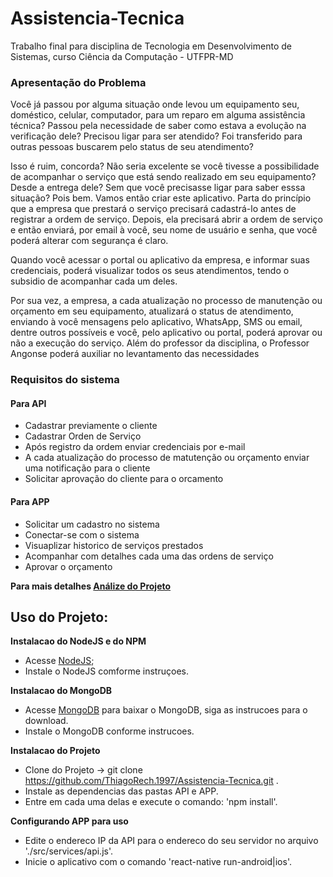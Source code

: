 # Assistencia-Tecnica
Trabalho final para disciplina de Tecnologia em Desenvolvimento de Sistemas, curso Ciência da Computação - UTFPR-MD

### Apresentação do Problema
Você já passou por alguma situação onde levou um equipamento seu, doméstico,
celular, computador, para um reparo em alguma assistência técnica? Passou pela
necessidade de saber como estava a evolução na verificação dele? Precisou ligar
para ser atendido? Foi transferido para outras pessoas buscarem pelo status de
seu atendimento?

Isso é ruim, concorda? Não seria excelente se você tivesse a possibilidade de
acompanhar o serviço que está sendo realizado em seu equipamento? Desde a
entrega dele? Sem que você precisasse ligar para saber esssa situação?
Pois bem. 
Vamos então criar este aplicativo. Parta do princípio que a empresa
que prestará o serviço precisará cadastrá-lo antes de registrar a ordem de
serviço. 
Depois, ela precisará abrir a ordem de serviço e então enviará, por
email à você, seu nome de usuário e senha, que você poderá alterar com segurança
é claro.

Quando você acessar o portal ou aplicativo da empresa, e informar suas
credenciais, poderá visualizar todos os seus atendimentos, tendo o subsidio de
acompanhar cada um deles.

Por sua vez, a empresa, a cada atualização no processo de manutenção ou
orçamento em seu equipamento, atualizará o status de atendimento, enviando à
você mensagens pelo aplicativo, WhatsApp, SMS ou email, dentre outros possíveis
e você, pelo aplicativo ou portal, poderá aprovar ou não a execução do serviço.
Além do professor da disciplina, o Professor Angonse poderá auxiliar no 
levantamento das necessidades

### Requisitos do sistema

#### Para API
 - Cadastrar previamente o cliente
 - Cadastrar Orden de Serviço
 - Após registro da ordem enviar credenciais por e-mail
 - A cada atualização do processo de matutenção ou orçamento enviar uma notificação para o cliente
 - Solicitar aprovação do cliente para o orcamento

#### Para APP
 - Solicitar um cadastro no sistema
 - Conectar-se com o sistema
 - Visuaplizar historico de serviços prestados
 - Acompanhar com detalhes cada uma das ordens de serviço
 - Aprovar o orçamento


**Para mais detalhes <a href='https://github.com/ThiagoRech1997/Assistencia-Tecnica/blob/master/Estudo%20de%20Caso/analise%20do%20problema.md'>Análize do Projeto</a>**


## Uso do Projeto:
**Instalacao do NodeJS e do NPM**
- Acesse <a href='https://nodejs.org'>NodeJS</a>;
- Instale o NodeJS comforme instruçoes.

**Instalacao do MongoDB**
- Acesse <a href='https://www.mongodb.com/'>MongoDB</a> para baixar o MongoDB, siga as instrucoes para o download.
- Instale o MongoDB conforme instrucoes.

**Instalacao do Projeto**
- Clone do Projeto -> git clone https://github.com/ThiagoRech.1997/Assistencia-Tecnica.git .
- Instale as dependencias das pastas API e APP.
- Entre em cada uma delas e execute o comando: 'npm install'.
 
**Configurando APP para uso**
- Edite o endereco IP da API para o endereco do seu servidor no arquivo './src/services/api.js'.
- Inicie o aplicativo com o comando 'react-native run-android|ios'.
